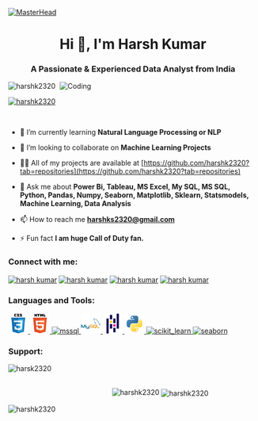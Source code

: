 [![MasterHead](https://user-images.githubusercontent.com/10498744/210012254-234538ff-d198-48aa-8964-37e6fd45d227.gif)](https://harshk2320.io)
<h1 align="center">Hi 👋, I'm Harsh Kumar</h1>
<h3 align="center">A Passionate & Experienced Data Analyst from India</h3>
<img align="right" alt="Coding" width="400" src= "https://i.gifer.com/3AyY.gif">


<p align="left"> <img src="https://komarev.com/ghpvc/?username=harshk2320&label=Profile%20views&color=0e75b6&style=flat" alt="harshk2320" /> </p>

<p align="left"> <a href="https://github.com/ryo-ma/github-profile-trophy"><img src="https://github-profile-trophy.vercel.app/?username=harshk2320" alt="harshk2320" /></a> </p>

<p align="left"> <a href="https://twitter.com/" target="blank"><img src="https://img.shields.io/twitter/follow/?logo=twitter&style=for-the-badge" alt="" /></a> </p>

- 🌱 I’m currently learning **Natural Language Processing or NLP**

- 👯 I’m looking to collaborate on **Machine Learning Projects**

- 👨‍💻 All of my projects are available at [https://github.com/harshk2320?tab=repositories](https://github.com/harshk2320?tab=repositories)

- 💬 Ask me about **Power Bi, Tableau, MS Excel, My SQL, MS SQL, Python, Pandas, Numpy, Seaborn, Matplotlib, Sklearn, Statsmodels, Machine Learning, Data Analysis**

- 📫 How to reach me **harshks2320@gmail.com**

- ⚡ Fun fact **I am huge Call of Duty fan.**

<h3 align="left">Connect with me:</h3>
<p align="left">
<a href="https://linkedin.com/in/harsh kumar" target="blank"><img align="center" src="https://raw.githubusercontent.com/rahuldkjain/github-profile-readme-generator/master/src/images/icons/Social/linked-in-alt.svg" alt="harsh kumar" height="30" width="40" /></a>
<a href="https://fb.com/harsh kumar" target="blank"><img align="center" src="https://raw.githubusercontent.com/rahuldkjain/github-profile-readme-generator/master/src/images/icons/Social/facebook.svg" alt="harsh kumar" height="30" width="40" /></a>
<a href="https://www.hackerrank.com/harsh kumar" target="blank"><img align="center" src="https://raw.githubusercontent.com/rahuldkjain/github-profile-readme-generator/master/src/images/icons/Social/hackerrank.svg" alt="harsh kumar" height="30" width="40" /></a>
<a href="https://www.leetcode.com/harsh kumar" target="blank"><img align="center" src="https://raw.githubusercontent.com/rahuldkjain/github-profile-readme-generator/master/src/images/icons/Social/leet-code.svg" alt="harsh kumar" height="30" width="40" /></a>
</p>

<h3 align="left">Languages and Tools:</h3>
<p align="left"> <a href="https://www.w3schools.com/css/" target="_blank" rel="noreferrer"> <img src="https://raw.githubusercontent.com/devicons/devicon/master/icons/css3/css3-original-wordmark.svg" alt="css3" width="40" height="40"/> </a> <a href="https://www.w3.org/html/" target="_blank" rel="noreferrer"> <img src="https://raw.githubusercontent.com/devicons/devicon/master/icons/html5/html5-original-wordmark.svg" alt="html5" width="40" height="40"/> </a> <a href="https://www.microsoft.com/en-us/sql-server" target="_blank" rel="noreferrer"> <img src="https://www.svgrepo.com/show/303229/microsoft-sql-server-logo.svg" alt="mssql" width="40" height="40"/> </a> <a href="https://www.mysql.com/" target="_blank" rel="noreferrer"> <img src="https://raw.githubusercontent.com/devicons/devicon/master/icons/mysql/mysql-original-wordmark.svg" alt="mysql" width="40" height="40"/> </a> <a href="https://pandas.pydata.org/" target="_blank" rel="noreferrer"> <img src="https://raw.githubusercontent.com/devicons/devicon/2ae2a900d2f041da66e950e4d48052658d850630/icons/pandas/pandas-original.svg" alt="pandas" width="40" height="40"/> </a> <a href="https://www.python.org" target="_blank" rel="noreferrer"> <img src="https://raw.githubusercontent.com/devicons/devicon/master/icons/python/python-original.svg" alt="python" width="40" height="40"/> </a> <a href="https://scikit-learn.org/" target="_blank" rel="noreferrer"> <img src="https://upload.wikimedia.org/wikipedia/commons/0/05/Scikit_learn_logo_small.svg" alt="scikit_learn" width="40" height="40"/> </a> <a href="https://seaborn.pydata.org/" target="_blank" rel="noreferrer"> <img src="https://seaborn.pydata.org/_images/logo-mark-lightbg.svg" alt="seaborn" width="40" height="40"/> </a> </p>

<h3 align="left">Support:</h3>
<p><a href="https://www.buymeacoffee.com/harsk2320"> <img align="left" src="https://cdn.buymeacoffee.com/buttons/v2/default-yellow.png" height="50" width="210" alt="harsk2320" /></a></p><br><br>

<p><img align="left" src="https://github-readme-stats.vercel.app/api/top-langs?username=harshk2320&show_icons=true&locale=en&layout=compact" alt="harshk2320" /></p>

<p>&nbsp;<img align="center" src="https://github-readme-stats.vercel.app/api?username=harshk2320&show_icons=true&locale=en" alt="harshk2320" /></p>

<p><img align="center" src="https://github-readme-streak-stats.herokuapp.com/?user=harshk2320&" alt="harshk2320" /></p>
